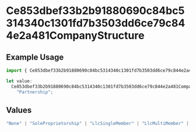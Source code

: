 # Ce853dbef33b2b91880690c84bc5314340c1301fd7b3503dd6ce79c844e2a481CompanyStructure

## Example Usage

```typescript
import { Ce853dbef33b2b91880690c84bc5314340c1301fd7b3503dd6ce79c844e2a481CompanyStructure } from "@wingspan/payments/sdk/models/shared";

let value:
  Ce853dbef33b2b91880690c84bc5314340c1301fd7b3503dd6ce79c844e2a481CompanyStructure =
    "Partnership";
```

## Values

```typescript
"None" | "SoleProprietorship" | "LlcSingleMember" | "LlcMultiMember" | "CorporationS" | "LLCCorporationS" | "LLCCorporationC" | "LLCPartnership" | "CorporationC" | "Partnership"
```